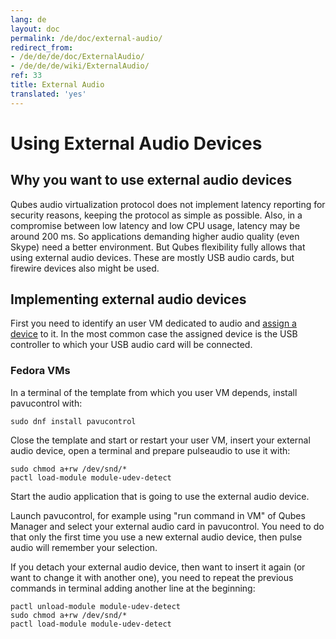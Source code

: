```yaml
---
lang: de
layout: doc
permalink: /de/doc/external-audio/
redirect_from:
- /de/de/de/doc/ExternalAudio/
- /de/de/de/wiki/ExternalAudio/
ref: 33
title: External Audio
translated: 'yes'
---
```


Using External Audio Devices
============================

Why you want to use external audio devices
------------------------------------------

Qubes audio virtualization protocol does not implement latency reporting for security reasons, keeping the protocol as simple as possible.
Also, in a compromise between low latency and low CPU usage, latency may be around 200 ms.
So applications demanding higher audio quality (even Skype) need a better environment.
But Qubes flexibility fully allows that using external audio devices. 
These are mostly USB audio cards, but firewire devices also might be used.

Implementing external audio devices
-----------------------------------

First you need to identify an user VM dedicated to audio and [assign a device](/de/doc/AssigningDevices) to it.
In the most common case the assigned device is the USB controller to which your USB audio card will be connected.

### Fedora VMs

In a terminal of the template from which you user VM depends, install pavucontrol with:

~~~
sudo dnf install pavucontrol
~~~

Close the template and start or restart your user VM, insert your external audio device, open a terminal and prepare pulseaudio to use it with:

~~~
sudo chmod a+rw /dev/snd/*
pactl load-module module-udev-detect
~~~

Start the audio application that is going to use the external audio device.

Launch pavucontrol, for example using "run command in VM" of Qubes Manager and select your external audio card in pavucontrol.
You need to do that only the first time you use a new external audio device, then pulse audio will remember your selection.

If you detach your external audio device, then want to insert it again (or want to change it with another one), you need to repeat the previous commands in terminal adding another line at the beginning:

~~~
pactl unload-module module-udev-detect
sudo chmod a+rw /dev/snd/*
pactl load-module module-udev-detect
~~~